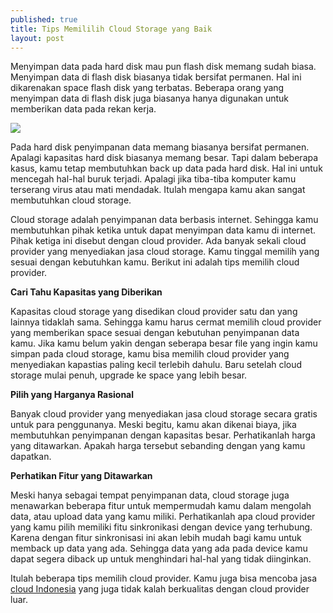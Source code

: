 ```yaml
---
published: true
title: Tips Memililih Cloud Storage yang Baik
layout: post
---
```

Menyimpan data pada hard disk mau pun flash disk memang sudah biasa. Menyimpan data di flash disk biasanya tidak bersifat permanen. Hal ini dikarenakan space flash disk yang terbatas. Beberapa orang yang menyimpan data di flash disk juga biasanya hanya digunakan untuk memberikan data pada rekan kerja.

<img src="http://cloudnewsdaily.com/wp-content/uploads/2015/09/Cloud-Storage.png">

Pada hard disk penyimpanan data memang biasanya bersifat permanen. Apalagi kapasitas hard disk biasanya memang besar. Tapi dalam beberapa kasus, kamu tetap membutuhkan back up data pada hard disk. Hal ini untuk mencegah hal-hal buruk terjadi. Apalagi jika tiba-tiba komputer kamu terserang virus atau mati mendadak. Itulah mengapa kamu akan sangat membutuhkan cloud storage.

Cloud storage adalah penyimpanan data berbasis internet. Sehingga kamu membutuhkan pihak ketika untuk dapat menyimpan data kamu di internet. Pihak ketiga ini disebut dengan cloud provider. Ada banyak sekali cloud provider yang menyediakan jasa cloud storage. Kamu tinggal memilih yang sesuai dengan kebutuhkan kamu. Berikut ini adalah tips memilih cloud provider.

<b>Cari Tahu Kapasitas yang Diberikan</b>

Kapasitas cloud storage yang disedikan cloud provider satu dan yang lainnya tidaklah sama. Sehingga kamu harus cermat memilih cloud provider yang memberikan space sesuai dengan kebutuhan penyimpanan data kamu. Jika kamu belum yakin dengan seberapa besar file yang ingin kamu simpan pada cloud storage, kamu bisa memilih cloud provider yang menyediakan kapastias paling kecil terlebih dahulu. Baru setelah cloud storage mulai penuh, upgrade ke space yang lebih besar.

<b>Pilih yang Harganya Rasional</b>

Banyak cloud provider yang menyediakan jasa cloud storage secara gratis untuk para penggunanya. Meski begitu, kamu akan dikenai biaya, jika membutuhkan penyimpanan dengan kapasitas besar. Perhatikanlah harga yang ditawarkan. Apakah harga tersebut sebanding dengan yang kamu dapatkan.

<b>Perhatikan Fitur yang Ditawarkan</b>

Meski hanya sebagai tempat penyimpanan data, cloud storage juga menawarkan beberapa fitur untuk mempermudah kamu dalam mengolah data, atau upload data yang kamu miliki. Perhatikanlah apa cloud provider yang kamu pilih memiliki fitu sinkronikasi dengan device yang terhubung. Karena dengan fitur sinkronisasi ini akan lebih mudah bagi kamu untuk memback up data yang ada. Sehingga data yang ada pada device kamu dapat segera diback up untuk menghindari hal-hal yang tidak diinginkan.

Itulah beberapa tips memilih cloud provider. Kamu juga bisa mencoba jasa <a href="http://www.lintasarta.net/product/cloud-services">cloud Indonesia</a> yang juga tidak kalah berkualitas dengan cloud provider luar.

